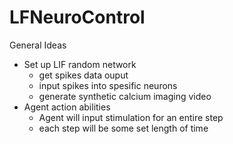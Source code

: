 # LFNeuroControl


General Ideas
- Set up LIF random network
    - get spikes data ouput
    - input spikes into spesific neurons
    - generate synthetic calcium imaging video
- Agent action abilities
    - Agent will input stimulation for an entire step
    - each step will be some set length of time
    